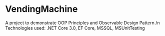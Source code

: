 # VendingMachine

A project to demonstrate OOP Principles and Observable Design Pattern /n
Technologies used: .NET Core 3.0, EF Core, MSSQL, MSUnitTesting
